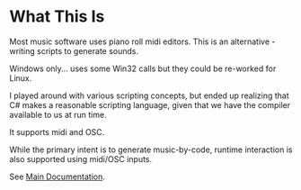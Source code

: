 
# What This Is
Most music software uses piano roll midi editors. This is an alternative - writing scripts to generate sounds.

Windows only... uses some Win32 calls but they could be re-worked for Linux.

I played around with various scripting concepts, but ended up realizing that C# makes a reasonable scripting language, given that we have the compiler available to us at run time.

It supports midi and OSC.

While the primary intent is to generate music-by-code, runtime interaction is also supported using midi/OSC inputs.

See [Main Documentation](Nebulator.md.html).
